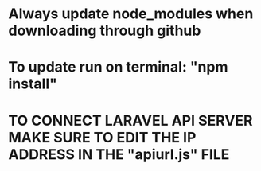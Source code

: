 # Always update node_modules when downloading through github
# To update run on terminal: "npm install"
 
# TO CONNECT LARAVEL API SERVER MAKE SURE TO EDIT THE IP ADDRESS IN THE "apiurl.js" FILE
